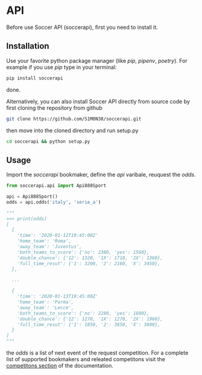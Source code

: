 # API

Before use Soccer API (soccerapi), first you need to install it.

## Installation

Use your favorite python package manager (like *pip*, *pipenv*, *poetry*). For
example if you use *pip* type in your terminal:

```bash
pip install soccerapi
```

done.

Alternatively, you can also install Soccer API directly from source code by
first cloning the repository from github

```bash
git clone https://github.com/S1M0N38/soccerapi.git
```

then move into the cloned directory and run setup.py

```bash
cd soccerapi && python setup.py
```

## Usage

Import the *soccerapi* bookmaker, define the *api* varibale, reuquest the *odds*.

```python
from soccerapi.api import Api888Sport

api = Api888Sport()
odds = api.odds('italy', 'serie_a')

"""
>>> print(odds)
[
  {
    'time': '2020-01-12T19:45:00Z'
    'home_team': 'Roma',
    'away_team': 'Juventus',
    'both_teams_to_score': {'no': 2380, 'yes': 1560},
    'double_chance': {'12': 1320, '1X': 1710, '2X': 1360},
    'full_time_resut': {'1': 3200, '2': 2160, 'X': 3450},
  },

  ...

  {
    'time': '2020-01-13T19:45:00Z'
    'home_team': 'Parma',
    'away_team': 'Lecce',
    'both_teams_to_score': {'no': 2280, 'yes': 1600},
    'double_chance': {'12': 1270, '1X': 1270, '2X': 1960},
    'full_time_resut': {'1': 1850, '2': 3850, 'X': 3800},
  }
]
"""
```

the *odds* is a list of next event of the request competition. For a complete
list of supported bookmakers and releated competitons visit the [competitons
section](https://s1m0n38.github.io/soccerapi/#/competitions) of the
documentation.
